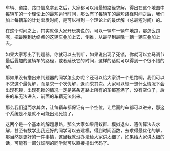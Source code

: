 车辆、道路、路口信息拿到之后，大家都可以用最短路径求解，得出在这个地图中每辆车的一个理论上的最短运行时间，那么有了每辆车的最短路径时间之后，我们加上每辆车的计划出发时间，是可以得到一个理论上的最优解（总最短时间）的。



在这个时间之上，其实就像大家开玩笑说的，可以一辆车一辆车地跑，那怎么跑呢，把最晚到达终点的这辆车叠加上去，倒推，从最早到最晚一辆一辆车叠加上去。



如果大家写出了判题器，你就可以去判断，如果说出现了死锁，你就可以立马调节最后叠加的这辆车的路径，或者延长它的时间，这样的话就可以得到一个很不错的解。



那如果没有撸出来判题器的同学怎么办呢？还可以给大家讲一个思路啊，我们可以不求这个最优解，而是求一个次优解，退而求其次。大家可以想一想什么情况下会出现死锁，出现死锁的情况一定是某条道路上所有的车都塞满了，没有空位了，后来的车无法进入，前面的车辆无法出来。



那么我们退而求其次，让每辆车都保证有一个空位，让后面的车都可以进来，那这个系统是不是就不可能出现死锁了。



这两个是一个基本的解题思路，那么大家如果用蚁群、模拟退火、遗传算法去求解，甚至有数学比我还好的同学可以去建模，得到时间函数，去求得最优化的解，那当然是更好的一件事情，这里我就没办法给大家讲太细了，如果给大家讲太细的话，可能有一部分聪明的同学就可以直接撸出代码了。









